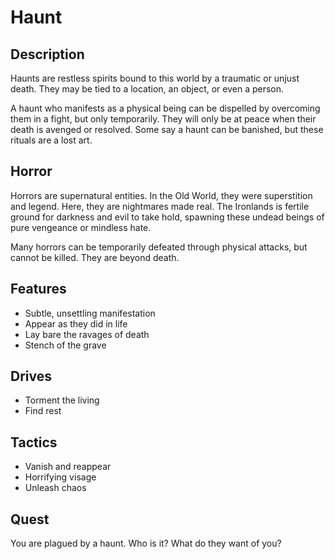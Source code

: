 # Haunt

## Description
Haunts are restless spirits bound to this world by a traumatic or unjust death. They may be tied to a location, an object, or even a person.

A haunt who manifests as a physical being can be dispelled by overcoming them in a fight, but only temporarily. They will only be at peace when their death is avenged or resolved. Some say a haunt can be banished, but these rituals are a lost art.

## Horror
Horrors are supernatural entities. In the Old World, they were superstition and legend. Here, they are nightmares made real. The Ironlands is fertile ground for darkness and evil to take hold, spawning these undead beings of pure vengeance or mindless hate.

Many horrors can be temporarily defeated through physical attacks, but cannot be killed. They are beyond death.

## Features
 - Subtle, unsettling manifestation
 - Appear as they did in life
 - Lay bare the ravages of death
 - Stench of the grave

## Drives
 - Torment the living
 - Find rest

## Tactics
 - Vanish and reappear
 - Horrifying visage
 - Unleash chaos

## Quest
You are plagued by a haunt. Who is it? What do they want of you?



